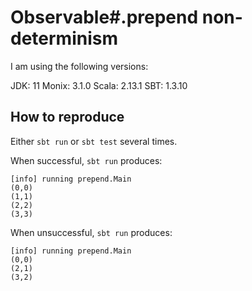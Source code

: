 # Observable#.prepend non-determinism

I am using the following versions:

JDK: 11
Monix: 3.1.0
Scala: 2.13.1
SBT: 1.3.10

## How to reproduce

Either `sbt run` or `sbt test` several times. 

When successful, `sbt run` produces:

```
[info] running prepend.Main
(0,0)
(1,1)
(2,2)
(3,3)
```

When unsuccessful, `sbt run` produces:

```
[info] running prepend.Main
(0,0)
(2,1)
(3,2)
```
